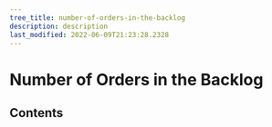 ```yaml
---
tree_title: number-of-orders-in-the-backlog
description: description
last_modified: 2022-06-09T21:23:28.2328
---
```


# Number of Orders in the Backlog

## Contents

